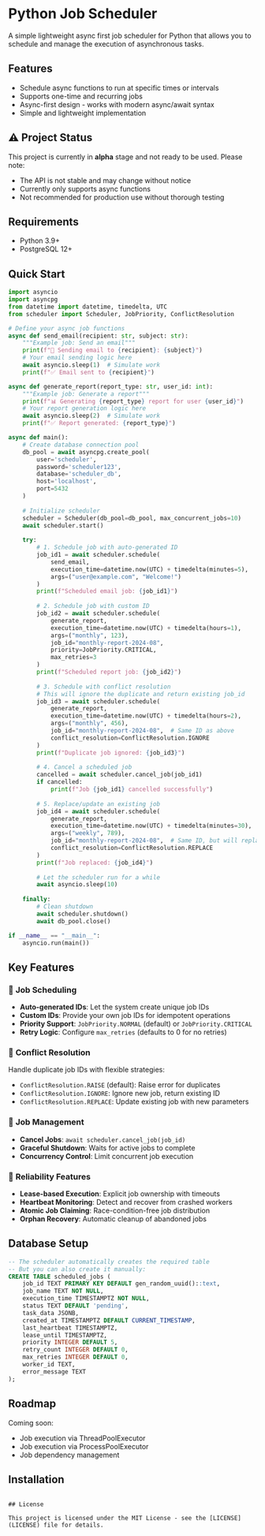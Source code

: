 # Python Job Scheduler

A simple lightweight async first job scheduler for Python that allows you to schedule and manage the execution of asynchronous tasks.

## Features

- Schedule async functions to run at specific times or intervals
- Supports one-time and recurring jobs
- Async-first design - works with modern async/await syntax
- Simple and lightweight implementation

## ⚠️ Project Status

This project is currently in **alpha** stage and not ready to be used. Please note:
- The API is not stable and may change without notice
- Currently only supports async functions
- Not recommended for production use without thorough testing

## Requirements

- Python 3.9+
- PostgreSQL 12+

## Quick Start

```python
import asyncio
import asyncpg
from datetime import datetime, timedelta, UTC
from scheduler import Scheduler, JobPriority, ConflictResolution

# Define your async job functions
async def send_email(recipient: str, subject: str):
    """Example job: Send an email"""
    print(f"📧 Sending email to {recipient}: {subject}")
    # Your email sending logic here
    await asyncio.sleep(1)  # Simulate work
    print(f"✅ Email sent to {recipient}")

async def generate_report(report_type: str, user_id: int):
    """Example job: Generate a report"""
    print(f"📊 Generating {report_type} report for user {user_id}")
    # Your report generation logic here
    await asyncio.sleep(2)  # Simulate work
    print(f"✅ Report generated: {report_type}")

async def main():
    # Create database connection pool
    db_pool = await asyncpg.create_pool(
        user='scheduler',
        password='scheduler123',
        database='scheduler_db',
        host='localhost',
        port=5432
    )
    
    # Initialize scheduler
    scheduler = Scheduler(db_pool=db_pool, max_concurrent_jobs=10)
    await scheduler.start()
    
    try:
        # 1. Schedule job with auto-generated ID
        job_id1 = await scheduler.schedule(
            send_email,
            execution_time=datetime.now(UTC) + timedelta(minutes=5),
            args=("user@example.com", "Welcome!")
        )
        print(f"Scheduled email job: {job_id1}")
        
        # 2. Schedule job with custom ID
        job_id2 = await scheduler.schedule(
            generate_report,
            execution_time=datetime.now(UTC) + timedelta(hours=1),
            args=("monthly", 123),
            job_id="monthly-report-2024-08",
            priority=JobPriority.CRITICAL,
            max_retries=3
        )
        print(f"Scheduled report job: {job_id2}")
        
        # 3. Schedule with conflict resolution
        # This will ignore the duplicate and return existing job_id
        job_id3 = await scheduler.schedule(
            generate_report,
            execution_time=datetime.now(UTC) + timedelta(hours=2),
            args=("monthly", 456),
            job_id="monthly-report-2024-08",  # Same ID as above
            conflict_resolution=ConflictResolution.IGNORE
        )
        print(f"Duplicate job ignored: {job_id3}")
        
        # 4. Cancel a scheduled job
        cancelled = await scheduler.cancel_job(job_id1)
        if cancelled:
            print(f"Job {job_id1} cancelled successfully")
        
        # 5. Replace/update an existing job
        job_id4 = await scheduler.schedule(
            generate_report,
            execution_time=datetime.now(UTC) + timedelta(minutes=30),
            args=("weekly", 789),
            job_id="monthly-report-2024-08",  # Same ID, but will replace
            conflict_resolution=ConflictResolution.REPLACE
        )
        print(f"Job replaced: {job_id4}")
        
        # Let the scheduler run for a while
        await asyncio.sleep(10)
        
    finally:
        # Clean shutdown
        await scheduler.shutdown()
        await db_pool.close()

if __name__ == "__main__":
    asyncio.run(main())
```

## Key Features

### 🎯 **Job Scheduling**
- **Auto-generated IDs**: Let the system create unique job IDs
- **Custom IDs**: Provide your own job IDs for idempotent operations
- **Priority Support**: `JobPriority.NORMAL` (default) or `JobPriority.CRITICAL`
- **Retry Logic**: Configure `max_retries` (defaults to 0 for no retries)

### 🔄 **Conflict Resolution**
Handle duplicate job IDs with flexible strategies:
- `ConflictResolution.RAISE` (default): Raise error for duplicates
- `ConflictResolution.IGNORE`: Ignore new job, return existing ID
- `ConflictResolution.REPLACE`: Update existing job with new parameters

### 🛑 **Job Management**
- **Cancel Jobs**: `await scheduler.cancel_job(job_id)`
- **Graceful Shutdown**: Waits for active jobs to complete
- **Concurrency Control**: Limit concurrent job execution

### 🔧 **Reliability Features**
- **Lease-based Execution**: Explicit job ownership with timeouts
- **Heartbeat Monitoring**: Detect and recover from crashed workers
- **Atomic Job Claiming**: Race-condition-free job distribution
- **Orphan Recovery**: Automatic cleanup of abandoned jobs

## Database Setup

```sql
-- The scheduler automatically creates the required table
-- But you can also create it manually:
CREATE TABLE scheduled_jobs (
    job_id TEXT PRIMARY KEY DEFAULT gen_random_uuid()::text,
    job_name TEXT NOT NULL,
    execution_time TIMESTAMPTZ NOT NULL,
    status TEXT DEFAULT 'pending',
    task_data JSONB,
    created_at TIMESTAMPTZ DEFAULT CURRENT_TIMESTAMP,
    last_heartbeat TIMESTAMPTZ,
    lease_until TIMESTAMPTZ,
    priority INTEGER DEFAULT 5,
    retry_count INTEGER DEFAULT 0,
    max_retries INTEGER DEFAULT 0,
    worker_id TEXT,
    error_message TEXT
);
```

## Roadmap

Coming soon:
- Job execution via ThreadPoolExecutor
- Job execution via ProcessPoolExecutor
- Job dependency management

## Installation

```

## License

This project is licensed under the MIT License - see the [LICENSE](LICENSE) file for details.
